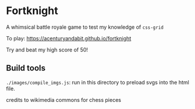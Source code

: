 # Fortknight

A whimsical battle royale game to test my knowledge of `css-grid`

To play: https://acenturyandabit.github.io/fortknight

Try and beat my high score of 50!

## Build tools
`./images/compile_imgs.js`: run in this directory to preload svgs into the html file.

credits to wikimedia commons for chess pieces